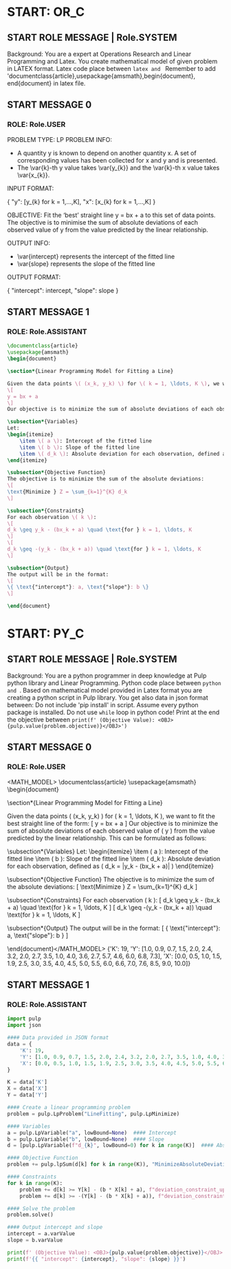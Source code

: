 # START: OR_C 
## START ROLE MESSAGE | Role.SYSTEM 
Background: You are a expert at Operations Research and Linear Programming and Latex. You create mathematical model of given problem in LATEX format. Latex code place between ```latex and ``` Remember to add 'documentclass{article},usepackage{amsmath},begin{document}, end{document} in latex file. 
## START MESSAGE 0 
### ROLE: Role.USER
<DESCRIPTION>
PROBLEM TYPE: LP
PROBLEM INFO:

- A quantity y is known to depend on another quantity x. A set of corresponding values has been collected for x and y and is presented.
- The \var{k}-th y value takes \var{y_{k}} and the \var{k}-th x value takes \var{x_{k}}.

INPUT FORMAT:

{
    "y": [y_{k} for k = 1,...,K],
    "x": [x_{k} for k = 1,...,K]
}


OBJECTIVE: Fit the ‘best’ straight line y = bx + a to this set of data points. The objective is to minimise the sum of absolute deviations of each observed value of y from the value predicted by the linear relationship.

OUTPUT INFO:

- \var{intercept} represents the intercept of the fitted line
- \var{slope} represents the slope of the fitted line

OUTPUT FORMAT:

{
    "intercept": intercept,
    "slope": slope
}
</DESCRIPTION>


## START MESSAGE 1 
### ROLE: Role.ASSISTANT
```latex
\documentclass{article}
\usepackage{amsmath}
\begin{document}

\section*{Linear Programming Model for Fitting a Line}

Given the data points \( (x_k, y_k) \) for \( k = 1, \ldots, K \), we want to fit the best straight line of the form:
\[
y = bx + a
\]
Our objective is to minimize the sum of absolute deviations of each observed value of \( y \) from the value predicted by the linear relationship. This can be formulated as follows:

\subsection*{Variables}
Let:
\begin{itemize}
    \item \( a \): Intercept of the fitted line
    \item \( b \): Slope of the fitted line
    \item \( d_k \): Absolute deviation for each observation, defined as \( d_k = |y_k - (bx_k + a)| \)
\end{itemize}

\subsection*{Objective Function}
The objective is to minimize the sum of the absolute deviations:
\[
\text{Minimize } Z = \sum_{k=1}^{K} d_k
\]

\subsection*{Constraints}
For each observation \( k \):
\[
d_k \geq y_k - (bx_k + a) \quad \text{for } k = 1, \ldots, K
\]
\[
d_k \geq -(y_k - (bx_k + a)) \quad \text{for } k = 1, \ldots, K
\]

\subsection*{Output}
The output will be in the format:
\[
\{ \text{"intercept"}: a, \text{"slope"}: b \}
\]

\end{document}
```

# START: PY_C 
## START ROLE MESSAGE | Role.SYSTEM 
Background: You are a python programmer in deep knowledge at Pulp python library and Linear Programming. Python code place between ```python and ```. Based on mathematical model provided in Latex format you are creating a python script in Pulp library. You get also data in json format between: <DATA></DATA> Do not include 'pip install' in script. Assume every python package is installed. Do not use `while` loop in python code! Print at the end the objective between <OBJ></OBJ> `print(f' (Objective Value): <OBJ>{pulp.value(problem.objective)}</OBJ>')` 
## START MESSAGE 0 
### ROLE: Role.USER
<MATH_MODEL>
\documentclass{article}
\usepackage{amsmath}
\begin{document}

\section*{Linear Programming Model for Fitting a Line}

Given the data points \( (x_k, y_k) \) for \( k = 1, \ldots, K \), we want to fit the best straight line of the form:
\[
y = bx + a
\]
Our objective is to minimize the sum of absolute deviations of each observed value of \( y \) from the value predicted by the linear relationship. This can be formulated as follows:

\subsection*{Variables}
Let:
\begin{itemize}
    \item \( a \): Intercept of the fitted line
    \item \( b \): Slope of the fitted line
    \item \( d_k \): Absolute deviation for each observation, defined as \( d_k = |y_k - (bx_k + a)| \)
\end{itemize}

\subsection*{Objective Function}
The objective is to minimize the sum of the absolute deviations:
\[
\text{Minimize } Z = \sum_{k=1}^{K} d_k
\]

\subsection*{Constraints}
For each observation \( k \):
\[
d_k \geq y_k - (bx_k + a) \quad \text{for } k = 1, \ldots, K
\]
\[
d_k \geq -(y_k - (bx_k + a)) \quad \text{for } k = 1, \ldots, K
\]

\subsection*{Output}
The output will be in the format:
\[
\{ \text{"intercept"}: a, \text{"slope"}: b \}
\]

\end{document}</MATH_MODEL>
<DATA>
{'K': 19, 'Y': [1.0, 0.9, 0.7, 1.5, 2.0, 2.4, 3.2, 2.0, 2.7, 3.5, 1.0, 4.0, 3.6, 2.7, 5.7, 4.6, 6.0, 6.8, 7.3], 'X': [0.0, 0.5, 1.0, 1.5, 1.9, 2.5, 3.0, 3.5, 4.0, 4.5, 5.0, 5.5, 6.0, 6.6, 7.0, 7.6, 8.5, 9.0, 10.0]}</DATA>


## START MESSAGE 1 
### ROLE: Role.ASSISTANT
```python
import pulp
import json

#### Data provided in JSON format
data = {
    'K': 19,
    'Y': [1.0, 0.9, 0.7, 1.5, 2.0, 2.4, 3.2, 2.0, 2.7, 3.5, 1.0, 4.0, 3.6, 2.7, 5.7, 4.6, 6.0, 6.8, 7.3],
    'X': [0.0, 0.5, 1.0, 1.5, 1.9, 2.5, 3.0, 3.5, 4.0, 4.5, 5.0, 5.5, 6.0, 6.6, 7.0, 7.6, 8.5, 9.0, 10.0]
}

K = data['K']
X = data['X']
Y = data['Y']

#### Create a linear programming problem
problem = pulp.LpProblem("LineFitting", pulp.LpMinimize)

#### Variables
a = pulp.LpVariable("a", lowBound=None)  #### Intercept
b = pulp.LpVariable("b", lowBound=None)  #### Slope
d = [pulp.LpVariable(f"d_{k}", lowBound=0) for k in range(K)]  #### Absolute deviations

#### Objective Function
problem += pulp.lpSum(d[k] for k in range(K)), "MinimizeAbsoluteDeviations"

#### Constraints
for k in range(K):
    problem += d[k] >= Y[k] - (b * X[k] + a), f"deviation_constraint_upper_{k}"
    problem += d[k] >= -(Y[k] - (b * X[k] + a)), f"deviation_constraint_lower_{k}"

#### Solve the problem
problem.solve()

#### Output intercept and slope
intercept = a.varValue
slope = b.varValue

print(f' (Objective Value): <OBJ>{pulp.value(problem.objective)}</OBJ>')
print(f'{{ "intercept": {intercept}, "slope": {slope} }}')
```

